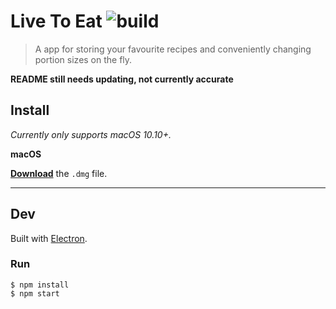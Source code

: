 # Live To Eat ![build](https://github.com/mohammadmoustafa/live2eat/workflows/build/badge.svg)

> A app for storing your favourite recipes and conveniently changing portion sizes on the fly.

**README still needs updating, not currently accurate**

## Install

*Currently only supports macOS 10.10+.*

**macOS**

[**Download**](https://github.com/mohammadmoustafa/live2eat/releases/latest) the `.dmg` file.

---


## Dev

Built with [Electron](https://electronjs.org).

### Run

```
$ npm install
$ npm start
```
